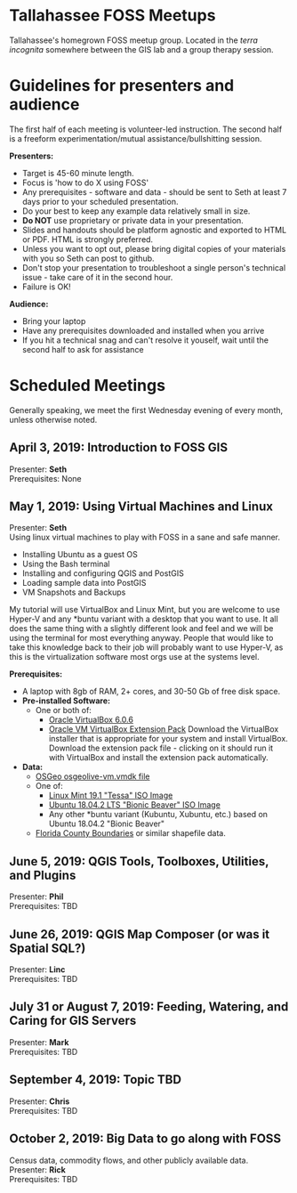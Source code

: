 # Tallahassee FOSS Meetups

Tallahassee's homegrown FOSS meetup group. Located in the *terra incognita* somewhere between the GIS lab and a group therapy session.  
  
# Guidelines for presenters and audience  
  
The first half of each meeting is volunteer-led instruction. The second half is a freeform experimentation/mutual assistance/bullshitting session.  

**Presenters:**
  + Target is 45-60 minute length.  
  + Focus is 'how to do X using FOSS'  
  + Any prerequisites - software and data - should be sent to Seth at least 7 days prior to your scheduled presentation.  
  + Do your best to keep any example data relatively small in size.  
  + **Do NOT** use proprietary or private data in your presentation.  
  + Slides and handouts should be platform agnostic and exported to HTML or PDF. HTML is strongly preferred.  
  + Unless you want to opt out, please bring digital copies of your materials with you so Seth can post to github.  
  + Don't stop your presentation to troubleshoot a single person's technical issue - take care of it in the second hour.  
  + Failure is OK!  
  
**Audience:**  
  + Bring your laptop  
  + Have any prerequisites downloaded and installed when you arrive  
  + If you hit a technical snag and can't resolve it youself, wait until the second half to ask for assistance  
    
# Scheduled Meetings  

Generally speaking, we meet the first Wednesday evening of every month, unless otherwise noted.  

## April 3, 2019: Introduction to FOSS GIS  

Presenter: **Seth**  
Prerequisites: None  

## May 1, 2019: Using Virtual Machines and Linux  
Presenter: **Seth**   
Using linux virtual machines to play with FOSS in a sane and safe manner.
  + Installing Ubuntu as a guest OS  
  + Using the Bash terminal  
  + Installing and configuring QGIS and PostGIS  
  + Loading sample data into PostGIS  
  + VM Snapshots and Backups  
  
My tutorial will use VirtualBox and Linux Mint, but you are welcome to use Hyper-V and any \*buntu variant with a desktop that you want to use. It all does the same thing with a slightly different look and feel and we will be using the terminal for most everything anyway. People that would like to take this knowledge back to their job will probably want to use Hyper-V, as this is the virtualization software most orgs use at the systems level.  

 **Prerequisites:**  
   + A laptop with 8gb of RAM, 2+ cores, and 30-50 Gb of free disk space.  
   + **Pre-installed Software:**
     + One or both of:
       + [Oracle VirtualBox 6.0.6](https://www.virtualbox.org/wiki/Downloads) 
       + [Oracle VM VirtualBox Extension Pack](https://download.virtualbox.org/virtualbox/6.0.6/Oracle_VM_VirtualBox_Extension_Pack-6.0.6.vbox-extpack) 
Download the VirtualBox installer that is appropriate for your system and install VirtualBox. Download the extension pack file - clicking on it should run it with VirtualBox and install the extension pack automatically. 
   + **Data:**  
     + [OSGeo osgeolive-vm.vmdk file](https://live.osgeo.org/en/download.html)  
     + One of:  
        + [Linux Mint 19.1 "Tessa" ISO Image](https://linuxmint.com/edition.php?id=261)  
        + [Ubuntu 18.04.2 LTS "Bionic Beaver" ISO Image](http://releases.ubuntu.com/18.04/)  
        + Any other \*buntu variant (Kubuntu, Xubuntu, etc.) based on Ubuntu 18.04.2 "Bionic Beaver"
     + [Florida County Boundaries](https://download.fgdl.org/pub/state/county_sep15.zip) or similar shapefile data. 
     
     
## June 5, 2019: QGIS Tools, Toolboxes, Utilities, and Plugins  
 Presenter: **Phil**  
 Prerequisites: TBD  
 
 
## June 26, 2019: QGIS Map Composer (or was it Spatial SQL?)  
 Presenter: **Linc**  
 Prerequisites: TBD  
 
## July 31 or August 7, 2019: Feeding, Watering, and Caring for GIS Servers  
 Presenter: **Mark**  
 Prerequisites: TBD
  
## September 4, 2019: Topic TBD  
 Presenter: **Chris**  
 Prerequisites: TBD  
 
## October 2, 2019: Big Data to go along with FOSS  
Census data, commodity flows, and other publicly available data.  
  Presenter: **Rick**  
  Prerequisites: TBD  
  
  
  
 
 
 
